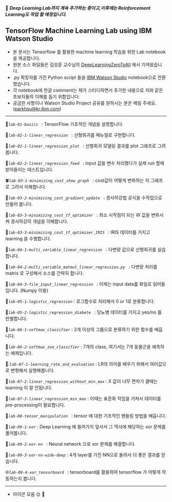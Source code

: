 
:full_moon_with_face: ***Deep Learning Lab까지 계속 추가하는 중이고,이후에는 Reinforcement Learning도 작업 할 예정입니다.***

## TensorFlow Machine Learning Lab using IBM Watson Studio ##

 * 본 문서는 Tensorflow 를 활용한 machine learning 학습을 위한 Lab notebook을 제공합니다.
 * 원본 소스 화일들은 김성훈 교수님의 [DeepLearningZeroToAll](https://github.com/hunkim/DeepLearningZeroToAll) 에서 가져왔습니다.
 * .py 확장자를 가진 Python script 들을 [IBM Watson Studio](https://console.bluemix.net/catalog/services/watson-studio) notebook으로 전환했습니다.
 * 각 notebook에  한글 comment는 제가 스터디하면서 추가한 내용으로 저와 같은 초보자들의 이해를 돕기 위함입니다. 
 * 궁금한 사항이나 Watson Studio Project 공유를 원하시는 분은 메일 주세요. (parkhsu@kr.ibm.com)

----------
:paw_prints:*`lab-01-basics `* : TensorFlow 기초적인 개념을 설명합니다.

:bouquet:*`lab-02-1-linear_regression `* :	선형회귀를 매뉴얼로 구현합니다.   

:cherry_blossom:*`lab-02-1-linear_regression_plot `* : 선형회귀 모델링 결과를 plot 그래프로 그려봅니다.   

:tulip:*`lab-02-2-linear_regression_feed `* : input 값을 변수 처리했다가 실제 run 할때 받아들이는 테스트입니다.   

:four_leaf_clover:*`lab-03-1-minimizing_cost_show_graph `* : cost값이 어떻게 변화하는 지 그래프로 그려서 이해합니다.   

:rose:*`lab-03-2-minimizing_cost_gradient_update `* : 경사하강법 공식을 수작업으로 만들어 봅니다.   

:sunflower:*`lab-03-3-minimizing_cost_tf_optimizer `* : 최소 시작점이 되는 W 값을 변화시켜 경사하강의 개념을 이해합니다.   

:hibiscus:*`lab-03-3-minimizing_cost_tf_optimizer_IRIS `* : IRIS 데이터를 가지고 learning 을 수행합니다.   

:maple_leaf:*`lab-04-1-multi_variable_linear_regression `* : 다변량 값으로 선형회귀를 실습합니다.           	

:leaves:*`lab-04-2-multi_variable_matmul_linear_regression.py `* : 다변량 처리를 matrix 로 구성해서 소스를 간략히 합니다.       

:fallen_leaf:*`lab-04-3-file_input_linear_regression `* : 이제는 input data를 화일로 읽어들입니다. (Numpy 이용)       
   
:herb:*`lab-05-1-logistic_regression`* : 로그함수로 처리해서 0 or 1로 분류합니다.

:mushroom:*`lab-05-2-logistic_regression_diabete `* : 당뇨병 데이터를 가지고 yes/no 를 판별합니다.

:cactus:*`lab-06-1-softmax_classifier`* : 2개 이상의 그룹으로 분류하기 위한 함수를 배웁니다.

:palm_tree:*`lab-06-2-softmax_zoo_classifier`* : 7개의 class, 여기서는 7개 동물군을 예측하는 예제입니다.  

:evergreen_tree::*`lab-07-1-learning_rate_and_evaluation`* : LR의 의미를 배우기 위해서 여러값으로 변형해서 실행해봅니다.  

:deciduous_tree:*`lab-07-2-linear_regression_without_min_max`* : X 값이 너무 편차가 클때는 learning 이 잘 안됩니다.

:chestnut:*`lab-07-3-linear_regression_min_max`* : 이때는 표준화 작업을 거쳐서 데이터를 pre-processing이 필요합니다.

:seedling:*`lab-08-tensor_manipulation `* : tensor 에 대한 기초적인 핸들링 방법을 배웁니다.

:blossom:*`lab-09-1-xor`* : Deep Learning 에 들어가지 앞서서 그 역사에 해당하는 xor 문제를 풀어봅니다.

:ear_of_rice:*`lab-09-2-xor-nn `* : Neural network 으로 xor 문제를 해결합니다.

:shell:*`lab-09-3-xor-nn-wide-deep`* : 4개 layer를 가진 NN으로 돌려서 더 좋은 결과를 얻습니다. 

:globe_with_meridians:*`lab-09-4-xor_tensorboard `* : tensorboard를 활용하여 tensorflow 가 어떻게 작동하는지 봅니다.


----------
* 아이콘 모음
:sun_with_face:
:full_moon_with_face:










